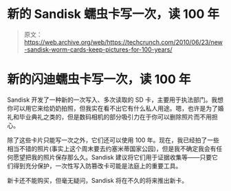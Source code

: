 # 新的 Sandisk 蠕虫卡写一次，读 100 年

> 原文：<https://web.archive.org/web/https://techcrunch.com/2010/06/23/new-sandisk-worm-cards-keep-pictures-for-100-years/>

# 新的闪迪蠕虫卡写一次，读 100 年

Sandisk 开发了一种新的一次写入、多次读取的 SD 卡，主要用于执法部门。我想你可以用它来给奶奶拍照，但我实在看不出它有什么私人用途。嗯，也许是为了婚礼和毕业典礼之类的，但是数码相机的部分吸引力在于你可以删除照片而不用担心。

除了这些卡片只能写一次之外，它们还可以使用 100 年。现在，我已经拍了一些相当不错的照片(事实上这个周末要去约塞米蒂国家公园)，但是我不确定我会有任何愿望把我的照片保存那么久。Sandisk 建议将它们用于证据收集等——只要它们得到充分保护，一次性写入防篡改卡可能是法庭上的重要工具。

新卡还不能购买，但毫无疑问，Sandisk 将在不久的将来推出新卡。